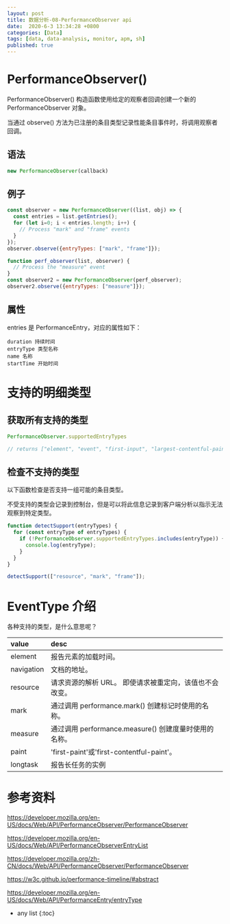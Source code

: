 ```yaml
---
layout: post
title: 数据分析-08-PerformanceObserver api 
date:  2020-6-3 13:34:28 +0800
categories: [Data]
tags: [data, data-analysis, monitor, apm, sh]
published: true
---
```



# PerformanceObserver()

PerformanceObserver() 构造函数使用给定的观察者回调创建一个新的 PerformanceObserver 对象。 

当通过 observe() 方法为已注册的条目类型记录性能条目事件时，将调用观察者回调。

## 语法

```js
new PerformanceObserver(callback)
```

## 例子

```js
const observer = new PerformanceObserver((list, obj) => {
  const entries = list.getEntries();
  for (let i=0; i < entries.length; i++) {
    // Process "mark" and "frame" events
  }
});
observer.observe({entryTypes: ["mark", "frame"]});

function perf_observer(list, observer) {
  // Process the "measure" event
}
const observer2 = new PerformanceObserver(perf_observer);
observer2.observe({entryTypes: ["measure"]});
```

## 属性

entries 是 PerformanceEntry，对应的属性如下：

```
duration 持续时间
entryType 类型名称
name 名称
startTime 开始时间
```


# 支持的明细类型

## 获取所有支持的类型

```js
PerformanceObserver.supportedEntryTypes

// returns ["element", "event", "first-input", "largest-contentful-paint", "layout-shift", "longtask", "mark", "measure", "navigation", "paint", "resource"] in Chrome 89
```

## 检查不支持的类型

以下函数检查是否支持一组可能的条目类型。 

不受支持的类型会记录到控制台，但是可以将此信息记录到客户端分析以指示无法观察到特定类型。

```js
function detectSupport(entryTypes) {
  for (const entryType of entryTypes) {
    if (!PerformanceObserver.supportedEntryTypes.includes(entryType)) {
      console.log(entryType);
    }
  }
}

detectSupport(["resource", "mark", "frame"]);
```

# EventType 介绍

各种支持的类型，是什么意思呢？

| value | desc |
|:---|:---|
|   element |  报告元素的加载时间。   |
|   navigation |  文档的地址。 |
|   resource |  请求资源的解析 URL。 即使请求被重定向，该值也不会改变。 |
|   mark |  通过调用 performance.mark() 创建标记时使用的名称。 |
|   measure | 通过调用 performance.measure() 创建度量时使用的名称。  |
|   paint |  'first-paint'或'first-contentful-paint'。 |
|   longtask |  报告长任务的实例 |

# 参考资料

https://developer.mozilla.org/en-US/docs/Web/API/PerformanceObserver/PerformanceObserver

https://developer.mozilla.org/en-US/docs/Web/API/PerformanceObserverEntryList

https://developer.mozilla.org/zh-CN/docs/Web/API/PerformanceObserver/PerformanceObserver

https://w3c.github.io/performance-timeline/#abstract

https://developer.mozilla.org/en-US/docs/Web/API/PerformanceEntry/entryType

* any list
{:toc}